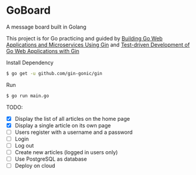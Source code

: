 # GoBoard
A message board built in Golang

This project is for Go practicing and guided by [Building Go Web Applications and Microservices Using Gin](https://semaphoreci.com/community/tutorials/building-go-web-applications-and-microservices-using-gin) and [Test-driven Development of Go Web Applications with Gin](https://semaphoreci.com/community/tutorials/test-driven-development-of-go-web-applications-with-gin)

Install Dependency  
```sh
$ go get -u github.com/gin-gonic/gin
```  

Run
```sh
$ go run main.go
```

TODO:  
- [x] Display the list of all articles on the home page
- [x] Display a single article on its own page
- [ ] Users register with a username and a password
- [ ] Login
- [ ] Log out
- [ ] Create new articles (logged in users only)
- [ ] Use PostgreSQL as database
- [ ] Deploy on cloud